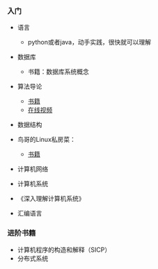 ### 入门

- 语言
  - python或者java，动手实践，很快就可以理解

- 数据库
  - 书籍：数据库系统概念

- 算法导论 
	- [书籍](https://book.douban.com/subject/20432061/)
	- [在线视频](https://www.bilibili.com/video/av75424673)

- 数据结构

-  鸟哥的Linux私房菜：
	- [书籍](http://cn.linux.vbird.org/linux_basic/linux_basic.php)

-  计算机网络
	

-  计算机系统
-	 《深入理解计算机系统》

-  汇编语言



### 进阶书籍
- 计算机程序的构造和解释（SICP）
- 分布式系统

